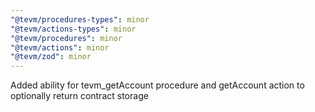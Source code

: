 ```yaml
---
"@tevm/procedures-types": minor
"@tevm/actions-types": minor
"@tevm/procedures": minor
"@tevm/actions": minor
"@tevm/zod": minor
---
```


Added ability for tevm_getAccount procedure and getAccount action to optionally return contract storage
